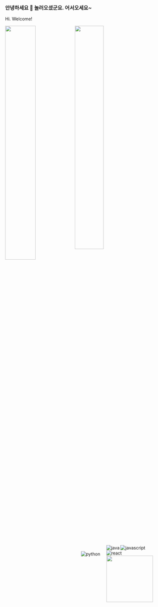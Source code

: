 ### 안녕하세요 👋 놀러오셨군요. 어서오세요~ 
Hi. Welcome!

<img align='left' width="44%" src="https://github-readme-stats.vercel.app/api?username=vonAltmann&show_icons=true&theme=dark&title_color=e3e3e3&text_color=ffffff&bg_color=DEG,0a0c10,0e4429,006d32" />
<img align='center' width="43%" src="https://github-readme-stats.vercel.app/api/top-langs/?username=vonAltmann&layout=compact&hide=jupyter notebook" />

<img align="left" style="margin: 20px;" alt="python" src="https://img.shields.io/badge/python-3670A0?style=for-the-badge&logo=python&logoColor=ffdd54" />
<img align="left" alt="java" src="https://img.shields.io/badge/java-%23ED8B00.svg?style=for-the-badge&logo=java&logoColor=white"/>
<img align="left" alt="javascript" src="https://img.shields.io/badge/javascript-%23323330.svg?style=for-the-badge&logo=javascript&logoColor=%23F7DF1E" />
<img align="left" alt="react" src="https://img.shields.io/badge/react-%2320232a.svg?style=for-the-badge&logo=react&logoColor=%2361DAFB" />

<br>
<br>

<img src="https://github.com/vonAltmann/vonAltmann/blob/main/images/AWS%20CCP.png" width=150 />
